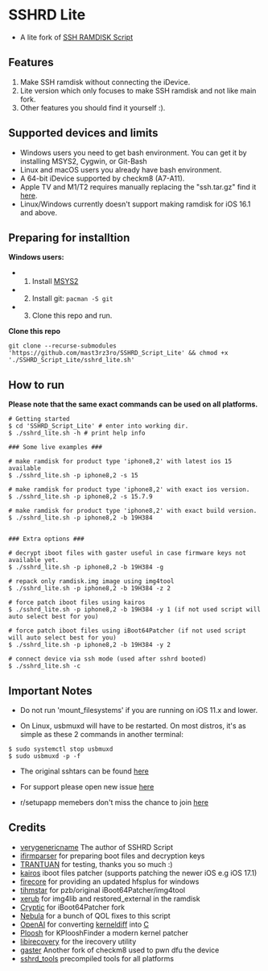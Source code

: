 # SSHRD Lite

* A lite fork of [SSH RAMDISK Script](https://github.com/verygenericname/SSHRD_Script)

## Features

1. Make SSH ramdisk without connecting the iDevice.
2. Lite version which only focuses to make SSH ramdisk and not like main fork.
3. Other features you should find it yourself :).

## Supported devices and limits

* Windows users you need to get bash environment. You can get it by installing MSYS2, Cygwin, or Git-Bash
* Linux and macOS users you already have bash environment.
* A 64-bit iDevice supported by checkm8 (A7-A11).
* Apple TV and M1/T2 requires manually replacing the "ssh.tar.gz" find it [here](https://github.com/verygenericname/sshtars).
* Linux/Windows currently doesn't support making ramdisk for iOS 16.1 and above.

## Preparing for installtion

**Windows users:**
* 1. Install [MSYS2](https://www.msys2.org)
* 2. Install git: `pacman -S git`
* 3. Clone this repo and run.


**Clone this repo**
```shell
git clone --recurse-submodules 'https://github.com/mast3rz3ro/SSHRD_Script_Lite' && chmod +x './SSHRD_Script_Lite/sshrd_lite.sh'
```

## How to run

**Please note that the same exact commands can be used on all platforms.**

```shell
# Getting started
$ cd 'SSHRD_Script_Lite' # enter into working dir.
$ ./sshrd_lite.sh -h # print help info

### Some live examples ###

# make ramdisk for product type 'iphone8,2' with latest ios 15 available
$ ./sshrd_lite.sh -p iphone8,2 -s 15

# make ramdisk for product type 'iphone8,2' with exact ios version.
$ ./sshrd_lite.sh -p iphone8,2 -s 15.7.9

# make ramdisk for product type 'iphone8,2' with exact build version.
$ ./sshrd_lite.sh -p iphone8,2 -b 19H384


### Extra options ###

# decrypt iboot files with gaster useful in case firmware keys not available yet.
$ ./sshrd_lite.sh -p iphone8,2 -b 19H384 -g

# repack only ramdisk.img image using img4tool
$ ./sshrd_lite.sh -p iphone8,2 -b 19H384 -z 2

# force patch iboot files using kairos
$ ./sshrd_lite.sh -p iphone8,2 -b 19H384 -y 1 (if not used script will auto select best for you)

# force patch iboot files using iBoot64Patcher (if not used script will auto select best for you)
$ ./sshrd_lite.sh -p iphone8,2 -b 19H384 -y 2

# connect device via ssh mode (used after sshrd booted)
$ ./sshrd_lite.sh -c
```


## Important Notes

* Do not run 'mount_filesystems' if you are running on iOS 11.x and lower.

* On Linux, usbmuxd will have to be restarted. On most distros, it's as simple as these 2 commands in another terminal:

```
$ sudo systemctl stop usbmuxd
$ sudo usbmuxd -p -f
```

* The original sshtars can be found [here](https://github.com/verygenericname/sshtars)

* For support please open new issue [here](https://github.com/mast3rz3ro/sshrd_script_lite/issues)

* r/setupapp memebers don't miss the chance to join [here](https://t.me/Tsun4m1_tool)


## Credits

- [verygenericname](https://github.com/verygenericname/SSHRD_Script) The author of SSHRD Script
- [ifirmparser](https://github.com/mast3rz3ro/ifirmware_parser) for preparing boot files and decryption keys
- [TRANTUAN](https://github.com/TRANTUAN-PC) for testing, thanks you so much :)
- [kairos](https://github.com/dayt0n/kairos) iboot files patcher (supports patching the newer iOS e.g iOS 17.1)
- [firecore](https://github.com/firecore/Seas0nPass-Windows/) for providing an updated hfsplus for windows
- [tihmstar](https://github.com/tihmstar) for pzb/original iBoot64Patcher/img4tool
- [xerub](https://github.com/xerub) for img4lib and restored_external in the ramdisk
- [Cryptic](https://github.com/Cryptiiiic) for iBoot64Patcher fork
- [Nebula](https://github.com/itsnebulalol) for a bunch of QOL fixes to this script
- [OpenAI](https://chat.openai.com/chat) for converting [kerneldiff](https://github.com/mcg29/kerneldiff) into [C](https://github.com/verygenericname/kerneldiff_C)
- [Ploosh](https://github.com/plooshi) for KPlooshFinder a modern kernel patcher
- [libirecovery](https://github.com/libimobiledevice/libimobiledevice) for the irecovery utility
- [gaster](https://github.com/0x7ff/gaster) Another fork of checkm8 used to pwn dfu the device
- [sshrd_tools](https://github.com/mast3rz3ro/sshrd_tools) precompiled tools for all platforms
